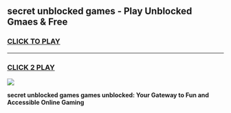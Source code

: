 
## secret unblocked games - Play Unblocked Gmaes & Free
<h3>
<a href="https://premium.freeplayer.one?title=secret_unblocked_games&ref=19F">CLICK TO PLAY</a></h3>
<hr>

<h3>
<a href="https://premium.freeplayer.one?title=secret_unblocked_games&ref=19F">CLICK 2 PLAY</a>
  
</h3>

<a href="https://premium.freeplayer.one?title=secret_unblocked_games&ref=19F/"><img src="https://clearcache.store/games.png"></a>


**secret unblocked games games unblocked: Your Gateway to Fun and Accessible Online Gaming**
